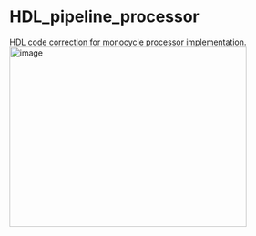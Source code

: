 # HDL_pipeline_processor
HDL code correction for monocycle processor implementation.
<img width="416" height="316" alt="image" src="https://github.com/user-attachments/assets/4e02b138-c96b-4a56-a65f-086978d55f98" />
